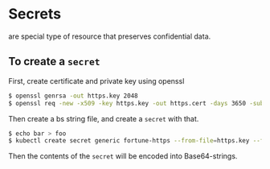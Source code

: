 # Secrets
are special type of resource that preserves confidential data.

## To create a `secret`
First, create certificate and private key using openssl
```bash
$ openssl genrsa -out https.key 2048
$ openssl req -new -x509 -key https.key -out https.cert -days 3650 -subj /CN=www.kubia-example.com
```
Then create a bs string file, and create a `secret` with that.
```bash
$ echo bar > foo
$ kubectl create secret generic fortune-https --from-file=https.key --from=file=https.cert --from-file=foo
```
Then the contents of the `secret` will be encoded into Base64-strings.